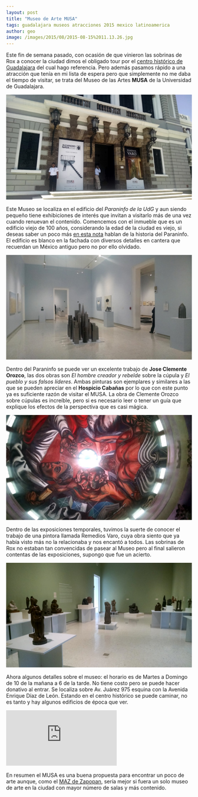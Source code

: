 ```yaml
---
layout: post
title: "Museo de Arte MUSA"
tags: guadalajara museos atracciones 2015 mexico latinoamerica
author: geo
image: /images/2015/08/2015-08-15%2011.13.26.jpg
---
```


Este fin de semana pasado, con ocasión de que vinieron las sobrinas de Rox a conocer la ciudad dimos el obligado tour por el [centro histórico de Guadalajara](/guadalajara-centro-historico/) del cual hago referencia. Pero además pasamos rápido a una atracción que tenía en mi lista de espera pero que simplemente no me daba el tiempo de visitar, se trata del Museo de las Artes **MUSA** de la Universidad de Guadalajara.

![Fachada del Museo de Arte MUSA](/images/2015/08/2015-08-15%2011.43.12.jpg)

Este Museo se localiza en el edificio del *Paraninfo de la UdG* y aun siendo pequeño tiene exhibiciones de interés que invitan a visitarlo más de una vez cuando renuevan el contenido. Comencemos con el inmueble que es un edificio viejo de 100 años, considerando la edad de la ciudad es viejo, si deseas saber un poco más [en esta nota](http://www.udg.mx/es/noticia/cumple-100-anos-el-edificio-que-alberga-al-paraninfo-de-la-udeg) hablan de la historia del Paraninfo. El edificio es blanco en la fachada con diversos detalles en cantera que recuerdan un México antiguo pero no por ello olvidado.

![Exposición de Alejandro Nava](/images/2015/08/2015-08-15%2011.30.56.jpg)

Dentro del Paraninfo se puede ver un excelente trabajo de **Jose Clemente Orozco**, las dos obras son *El hombre creador y rebelde* sobre la cúpula y *El pueblo y sus falsos líderes*. Ambas pinturas son ejemplares y similares a las que se pueden apreciar en el **Hospicio Cabañas** por lo que con este punto ya es suficiente razón de visitar el MUSA. La obra de Clemente Orozco sobre cúpulas es increíble, pero si es necesario leer o tener un guía que explique los efectos de la perspectiva que es casi mágica.

![Mural de Clemente Orozco](/images/2015/08/2015-08-15%2011.13.31.jpg)

Dentro de las exposiciones temporales, tuvimos la suerte de conocer el trabajo de una pintora llamada Remedios Varo, cuya obra siento que ya había visto más no la relacionaba y nos encantó a todos. Las sobrinas de Rox no estaban tan convencidas de pasear al Museo pero al final salieron contentas de las exposiciones, supongo que fue un acierto.

![Exhibición de escultura mexicana](/images/2015/08/2015-08-15%2011.06.48.jpg)

Ahora algunos detalles sobre el museo: el horario es de Martes  a Domingo de 10 de la mañana a 6 de la tarde. No tiene costo pero se puede hacer donativo al entrar. Se localiza sobre Av. Juárez 975 esquina con la Avenida Enrique Díaz de León. Estando en el centro histórico se puede caminar, no es tanto y hay algunos edificios de época que ver.

<div class="embed-responsive embed-responsive-16by9">
<iframe src="https://www.google.com/maps/embed?pb=!1m18!1m12!1m3!1d3732.881113871175!2d-103.35894139999999!3d20.674415200000002!2m3!1f0!2f0!3f0!3m2!1i1024!2i768!4f13.1!3m3!1m2!1s0x8428b1e4bfea8b0d%3A0x5b9bcf8334e238c5!2sMuseo+de+las+Artes+Universidad+de+Guadalajara!5e0!3m2!1sen!2smx!4v1439926403824" class="embed-responsive-item"
 frameborder="0" style="border:0" allowfullscreen></iframe>
</div>

En resumen el MUSA es una buena propuesta para encontrar un poco de arte aunque, como el [MAZ de Zapopan](/maz-museo-de-arte-zapopan/), sería mejor si fuera un solo museo de arte en la ciudad con mayor número de salas y más contenido.
